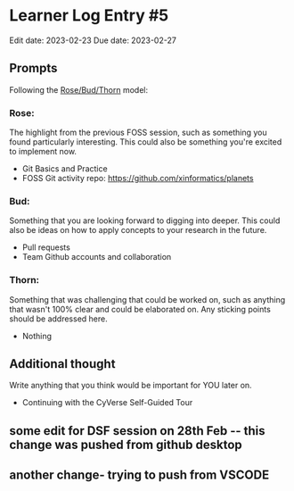 # Learner Log Entry #5
Edit date: 2023-02-23
Due  date: 2023-02-27



## Prompts
Following the [Rose/Bud/Thorn](https://www.panoramaed.com/blog/rose-bud-thorn-activity-and-worksheet#:~:text=%22Rose%2C%20Bud%2C%20Thorn%22%20is%20a%20mindful%20design%2D,day%2C%20week%2C%20or%20month.) model:

### Rose:
The highlight from the previous FOSS session, such as something you found particularly interesting. This could also be something you're excited to implement now.
* Git Basics and Practice
* FOSS Git activity repo: https://github.com/xinformatics/planets


### Bud: 
Something that you are looking forward to digging into deeper. This could also be ideas on how to apply concepts to your research in the future.
* Pull requests 
* Team Github accounts and collaboration

### Thorn: 
Something that was challenging that could be worked on, such as anything that wasn't 100% clear and could be elaborated on. Any sticking points should be addressed here. 
* Nothing

## Additional thought
Write anything that you think would be important for YOU later on.
* Continuing with the CyVerse Self-Guided Tour

## some edit for DSF session on 28th Feb -- this change was pushed from github desktop
## another change- trying to push from VSCODE